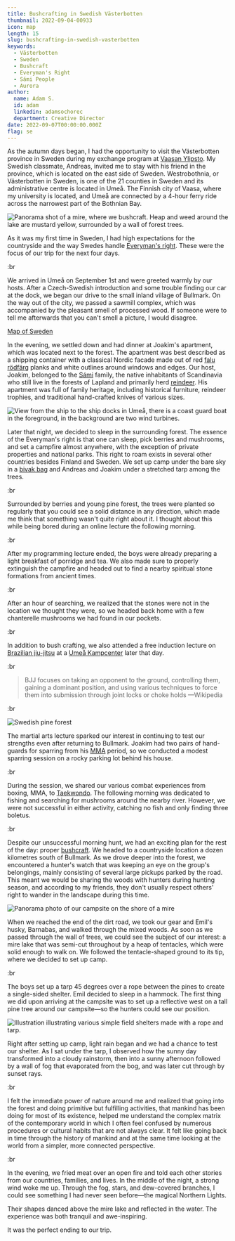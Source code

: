 ```yaml
---
title: Bushcrafting in Swedish Västerbotten
thumbnail: 2022-09-04-00933
icon: map
length: 15
slug: bushcrafting-in-swedish-vasterbotten
keywords:
  - Västerbotten
  - Sweden
  - Bushcraft
  - Everyman's Right
  - Sámi People
  - Aurora
author:
  name: Adam S.
  id: adam
  linkedin: adamsochorec
  department: Creative Director
date: 2022-09-07T00:00:00.000Z
flag: se
---
```


As the autumn days began, I had the opportunity to visit the Västerbotten province in Sweden during my exchange program at [Vaasan Ylipsto](https://www.uwasa.fi/). My Swedish classmate, Andreas, invited me to stay with his friend in the province, which is located on the east side of Sweden. Westrobothnia, or Västerbotten in Sweden, is one of the 21 counties in Sweden and its administrative centre is located in Umeå. The Finnish city of Vaasa, where my university is located, and Umeå are connected by a 4-hour ferry ride across the narrowest part of the Bothnian Bay.

![Panorama shot of a mire, where we bushcraft. Heap and weed around the lake are mustard yellow, surrounded by a wall of forest trees.](https://cdn.slavic.media/img/2022-09-04-00937/public "2022 ⋅ Bullmark, Sweden")


As it was my first time in Sweden, I had high expectations for the countryside and the way Swedes handle [Everyman's right](https://en.wikipedia.org/wiki/Freedom_to_roam#Sweden). These were the focus of our trip for the next four days.

:br

We arrived in Umeå on September 1st and were greeted warmly by our hosts. After a Czech-Swedish introduction and some trouble finding our car at the dock, we began our drive to the small inland village of Bullmark. On the way out of the city, we passed a sawmill complex, which was accompanied by the pleasant smell of processed wood. If someone were to tell me afterwards that you can't smell a picture, I would disagree.

[Map of Sweden](https://www.google.com/maps/embed?pb=!1m18!1m12!1m3!1d2995140.5517295063!2d11.894485941672087!3d65.19068958749016!2m3!1f0!2f0!3f0!3m2!1i1024!2i768!4f13.1!3m3!1m2!1s0x4670d07adf8a6861%3A0x2d7256c45bdee2dd!2s912%2097%20Vasterbotten%2C%20Sweden!5e0!3m2!1sen!2scz!4v1730817345453!5m2!1sen!2scz)

In the evening, we settled down and had dinner at Joakim's apartment, which was located next to the forest. The apartment was best described as a shipping container with a classical Nordic facade made out of red [falu rödfärg](https://falurodfarg.com/en/about-us/) planks and white outlines around windows and edges. Our host, Joakim, belonged to the [Sámi](https://en.wikipedia.org/wiki/S%C3%A1mi) family, the native inhabitants of Scandinavia who still live in the forests of Lapland and primarily herd [reindeer](https://en.wikipedia.org/wiki/Reindeer). His apartment was full of family heritage, including historical furniture, reindeer trophies, and traditional hand-crafted knives of various sizes.

![View from the ship to the ship docks in Umeå, there is a coast guard boat in the foreground, in the background are two wind turbines.](https://cdn.slavic.media/img/2022-09-01-00918/public "2022 ⋅ Umeå, Sweden")


Later that night, we decided to sleep in the surrounding forest. The essence of the Everyman's right is that one can sleep, pick berries and mushrooms, and set a campfire almost anywhere, with the exception of private properties and national parks. This right to roam exists in several other countries besides Finland and Sweden. We set up camp under the bare sky in a [bivak bag](https://gobagguide.com/bivy-bag/) and Andreas and Joakim under a stretched tarp among the trees.

:br

Surrounded by berries and young pine forest, the trees were planted so regularly that you could see a solid distance in any direction, which made me think that something wasn't quite right about it. I thought about this while being bored during an online lecture the following morning.

:br

After my programming lecture ended, the boys were already preparing a light breakfast of porridge and tea. We also made sure to properly extinguish the campfire and headed out to find a nearby spiritual stone formations from ancient times.

:br

After an hour of searching, we realized that the stones were not in the location we thought they were, so we headed back home with a few chanterelle mushrooms we had found in our pockets.

:br

In addition to bush crafting, we also attended a free induction lecture on [Brazilian jiu-jitsu](https://en.wikipedia.org/wiki/Brazilian_jiu-jitsu) at a [Umeå Kampcenter](http://www.umeakampcenter.se) later that day.

:br

> BJJ focuses on taking an opponent to the ground, controlling them, gaining a dominant position, and using various techniques to force them into submission through joint locks or choke holds —Wikipedia

:br

![Swedish pine forest](https://cdn.slavic.media/img/2022-09-02-00920/public "2022 ⋅ Bullmark, Sweden")

The martial arts lecture sparked our interest in continuing to test our strengths even after returning to Bullmark. Joakim had two pairs of hand-guards for sparring from his [MMA](https://en.wikipedia.org/wiki/Mixed_martial_arts) period, so we conducted a modest sparring session on a rocky parking lot behind his house.

:br

During the session, we shared our various combat experiences from boxing, MMA, to [Taekwondo](https://en.wikipedia.org/wiki/Taekwondo). The following morning was dedicated to fishing and searching for mushrooms around the nearby river. However, we were not successful in either activity, catching no fish and only finding three boletus.

:br

Despite our unsuccessful morning hunt, we had an exciting plan for the rest of the day: proper [bushcraft](https://en.wikipedia.org/wiki/Bushcraft). We headed to a countryside location a dozen kilometres south of Bullmark. As we drove deeper into the forest, we encountered a hunter's watch that was keeping an eye on the group's belongings, mainly consisting of several large pickups parked by the road. This meant we would be sharing the woods with hunters during hunting season, and according to my friends, they don't usually respect others' right to wander in the landscape during this time.

![Panorama photo of our campsite on the shore of a mire](https://cdn.slavic.media/img/2022-09-03-00931/public "2022 ⋅ Bullmark, Sweden")


When we reached the end of the dirt road, we took our gear and Emil's husky, Barnabas, and walked through the mixed woods. As soon as we passed through the wall of trees, we could see the subject of our interest: a mire lake that was semi-cut throughout by a heap of tentacles, which were solid enough to walk on. We followed the tentacle-shaped ground to its tip, where we decided to set up camp.

:br

The boys set up a tarp 45 degrees over a rope between the pines to create a single-sided shelter. Emil decided to sleep in a hammock. The first thing we did upon arriving at the campsite was to set up a reflective west on a tall pine tree around our campsite—so the hunters could see our position.

![Illustration illustrating various simple field shelters made with a rope and tarp.](https://cdn.slavic.media/img/tarp-setup/public "Tarp Setup")

Right after setting up camp, light rain began and we had a chance to test our shelter. As I sat under the tarp, I observed how the sunny day transformed into a cloudy rainstorm, then into a sunny afternoon followed by a wall of fog that evaporated from the bog, and was later cut through by sunset rays.

:br

I felt the immediate power of nature around me and realized that going into the forest and doing primitive but fulfilling activities, that mankind has been doing for most of its existence, helped me understand the complex matrix of the contemporary world in which I often feel confused by numerous procedures or cultural habits that are not always clear. It felt like going back in time through the history of mankind and at the same time looking at the world from a simpler, more connected perspective.

:br

In the evening, we fried meat over an open fire and told each other stories from our countries, families, and lives. In the middle of the night, a strong wind woke me up. Through the fog, stars, and dew-covered branches, I could see something I had never seen before—the magical Northern Lights.

Their shapes danced above the mire lake and reflected in the water. The experience was both tranquil and awe-inspiring.

It was the perfect ending to our trip.
